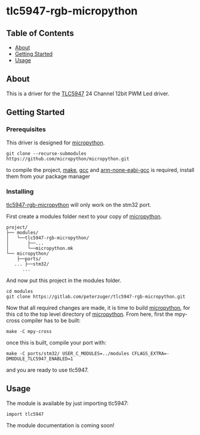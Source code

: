 # tlc5947-rgb-micropython

## Table of Contents
+ [About](#about)
+ [Getting Started](#getting_started)
+ [Usage](#usage)

## About <a name = "about"></a>
This is a driver for the [TLC5947](http://www.ti.com/product/TLC5947) 24 Channel 12bit PWM Led driver.

## Getting Started <a name = "getting_started"></a>

### Prerequisites
This driver is designed for [micropython](https://github.com/micropython/micropython).

```
git clone --recurse-submodules https://github.com/micropython/micropython.git
```

to compile the project, [make](https://www.gnu.org/software/make/),
[gcc](https://gcc.gnu.org/) and [arm-none-eabi-gcc](https://gcc.gnu.org/) is required,
install them from your package manager

### Installing
[tlc5947-rgb-micropython](https://github.com/peterzuger/tlc5947-rgb-micropython) will only work on the stm32 port.

First create a modules folder next to your copy of [micropython](https://github.com/micropython/micropython).

```
project/
├── modules/
│   └──tlc5947-rgb-micropython/
│       ├──...
│       └──micropython.mk
└── micropython/
    ├──ports/
   ... ├──stm32/
      ...
```

And now put this project in the modules folder.

```
cd modules
git clone https://gitlab.com/peterzuger/tlc5947-rgb-micropython.git
```

Now that all required changes are made, it is time to build [micropython](https://github.com/micropython/micropython),
for this cd to the top level directory of [micropython](https://github.com/micropython/micropython).
From here, first the mpy-cross compiler has to be built:
```
make -C mpy-cross
```

once this is built, compile your port with:
```
make -C ports/stm32/ USER_C_MODULES=../modules CFLAGS_EXTRA=-DMODULE_TLC5947_ENABLED=1
```

and you are ready to use tlc5947.

## Usage <a name = "usage"></a>
The module is available by just importing tlc5947:
```
import tlc5947
```

The module documentation is coming soon!
